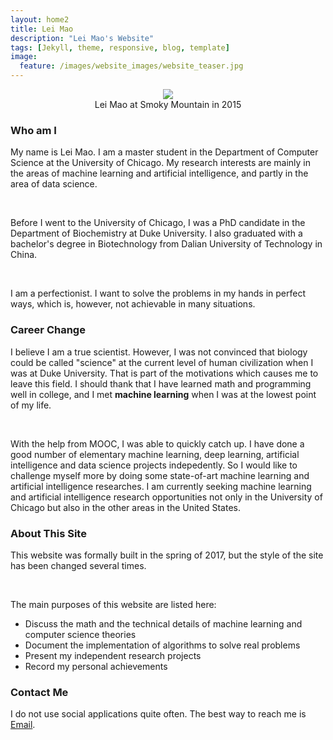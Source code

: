```yaml
---
layout: home2
title: Lei Mao
description: "Lei Mao's Website"
tags: [Jekyll, theme, responsive, blog, template]
image:
  feature: /images/website_images/website_teaser.jpg
---
```


<head>
    <style type="text/css">
        figure{text-align: center;}
    </style>
</head>

<figure>
  <img src="{{ site.url }}/images/author_images/Lei-Smoky_Mountain.JPG"/>
  <figcaption>Lei Mao at Smoky Mountain in 2015</figcaption>
</figure>

### Who am I

My name is Lei Mao. I am a master student in the Department of Computer Science at the University of Chicago. My research interests are mainly in the areas of machine learning and artificial intelligence, and partly in the area of data science. 

<br />

Before I went to the University of Chicago, I was a PhD candidate in the Department of Biochemistry at Duke University. I also graduated with a bachelor's degree in Biotechnology from Dalian University of Technology in China.

<br />

I am a perfectionist. I want to solve the problems in my hands in perfect ways, which is, however, not achievable in many situations.

### Career Change

I believe I am a true scientist. However, I was not convinced that biology could be called "science" at the current level of human civilization when I was at Duke University. That is part of the motivations which causes me to leave this field. I should thank that I have learned math and programming well in college, and I met **machine learning** when I was at the lowest point of my life. 

<br />

With the help from MOOC, I was able to quickly catch up. I have done a good number of elementary machine learning, deep learning, artificial intelligence and data science projects indepedently. So I would like to challenge myself more by doing some state-of-art machine learning and artificial intelligence researches. I am currently seeking machine learning and artificial intelligence research opportunities not only in the University of Chicago but also in the other areas in the United States.

### About This Site

This website was formally built in the spring of 2017, but the style of the site has been changed several times. 

<br />

The main purposes of this website are listed here:
* Discuss the math and the technical details of machine learning and computer science theories
* Document the implementation of algorithms to solve real problems
* Present my independent research projects
* Record my personal achievements

### Contact Me

I do not use social applications quite often. The best way to reach me is [Email](mailto:dukeleimao@gmail.com).